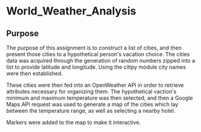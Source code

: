 # World_Weather_Analysis

## Purpose
The purpose of this assignment is to construct a list of cities, and then present those cities to a hypothetical person's vacation choice.
The cities data was acquired through the generation of random numbers zipped into a list to provide latitude and longitude. Using the citipy module
city names were then established. 

These cities were then fed into an OpenWeather API in order to retrieve attributes necessary for organizing them.
The hypothetical vaction's minimum and maximum temperature was then selected, and then a Google Maps API request was used to generate a map
of the cities which lay between the temperature range, as well as selecting a nearby hotel.

Markers were added to the map to make it interactive.
